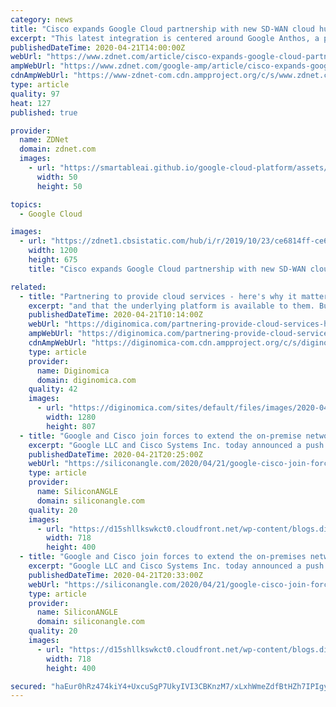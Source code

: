 ```yaml
---
category: news
title: "Cisco expands Google Cloud partnership with new SD-WAN cloud hub"
excerpt: "This latest integration is centered around Google Anthos, a platform launched last year for managing applications on premise or in any cloud environment. By tightly integrating Cisco SD-WAN services with Google Cloud and Anthos, the companies said they can offer a new turnkey, multicloud networking fabric called the Cisco SD-WAN Cloud Hub ..."
publishedDateTime: 2020-04-21T14:00:00Z
webUrl: "https://www.zdnet.com/article/cisco-expands-google-cloud-partnership-with-new-sd-wan-cloud-hub/"
ampWebUrl: "https://www.zdnet.com/google-amp/article/cisco-expands-google-cloud-partnership-with-new-sd-wan-cloud-hub/"
cdnAmpWebUrl: "https://www-zdnet-com.cdn.ampproject.org/c/s/www.zdnet.com/google-amp/article/cisco-expands-google-cloud-partnership-with-new-sd-wan-cloud-hub/"
type: article
quality: 97
heat: 127
published: true

provider:
  name: ZDNet
  domain: zdnet.com
  images:
    - url: "https://smartableai.github.io/google-cloud-platform/assets/images/organizations/zdnet.com-50x50.jpg"
      width: 50
      height: 50

topics:
  - Google Cloud

images:
  - url: "https://zdnet1.cbsistatic.com/hub/i/r/2019/10/23/ce6814ff-ce69-44ef-b6a8-89993fd7e787/thumbnail/1200x675/90a7834e7d694a76c76eaaced038ebe8/istock-1092964846.jpg"
    width: 1200
    height: 675
    title: "Cisco expands Google Cloud partnership with new SD-WAN cloud hub"

related:
  - title: "Partnering to provide cloud services - here's why it matters"
    excerpt: "and that the underlying platform is available to them. But they don't care whether it's Nutanix, or any hardware. They just want to know that, if they put their applications on there they will perform, and they can take that first step towards a cloud enabled environment without having to go all the way to AWS, Google or one of those platforms."
    publishedDateTime: 2020-04-21T10:14:00Z
    webUrl: "https://diginomica.com/partnering-provide-cloud-services-heres-why-it-matters"
    ampWebUrl: "https://diginomica.com/partnering-provide-cloud-services-heres-why-it-matters?amp"
    cdnAmpWebUrl: "https://diginomica-com.cdn.ampproject.org/c/s/diginomica.com/partnering-provide-cloud-services-heres-why-it-matters?amp"
    type: article
    provider:
      name: Diginomica
      domain: diginomica.com
    quality: 42
    images:
      - url: "https://diginomica.com/sites/default/files/images/2020-04/paper-3213924_1280.jpg"
        width: 1280
        height: 807
  - title: "Google and Cisco join forces to extend the on-premise network to the cloud"
    excerpt: "Google LLC and Cisco Systems Inc. today announced a push to build broad new integrations between their products that will give enterprises the ability to centrally manage on-premises and public cloud networks. The product integrations will be delivered in the form of an offering dubbed Cisco SD-WAN Cloud Hub with Google Cloud, the companies said."
    publishedDateTime: 2020-04-21T20:25:00Z
    webUrl: "https://siliconangle.com/2020/04/21/google-cisco-join-forces-extend-premise-network-cloud/"
    type: article
    provider:
      name: SiliconANGLE
      domain: siliconangle.com
    quality: 20
    images:
      - url: "https://d15shllkswkct0.cloudfront.net/wp-content/blogs.dir/1/files/2020/04/google-cisco-1.png"
        width: 718
        height: 400
  - title: "Google and Cisco join forces to extend the on-premises network to the cloud"
    excerpt: "Google LLC and Cisco Systems Inc. today announced a push to build broad new integrations between their products that will give enterprises the ability to manage on-premises and public cloud network centrally. The product integrations will be delivered in the form of an offering dubbed Cisco SD-WAN Cloud Hub with Google Cloud. Cisco and Google ..."
    publishedDateTime: 2020-04-21T20:33:00Z
    webUrl: "https://siliconangle.com/2020/04/21/google-cisco-join-forces-extend-premises-network-cloud/"
    type: article
    provider:
      name: SiliconANGLE
      domain: siliconangle.com
    quality: 20
    images:
      - url: "https://d15shllkswkct0.cloudfront.net/wp-content/blogs.dir/1/files/2020/04/google-cisco-1.png"
        width: 718
        height: 400

secured: "haEur0hRz474kiY4+UxcuSgP7UkyIVI3CBKnzM7/xLxhWmeZdfBtHZh7IPIgyXxyRiN1lpsYcIyhlsEHyhi7w8RnX8P28zaIsXzuJ6eAHLYHkjfOHaAtaQH0MIyke8EZWWt6FYXN+4zmgDbsvdL15bVoCwk2ZStqEZX5EjDA/VXo/OF0mYk+k7w/UhWETdQTZ4PWYG2pj1mhhGxzSxvtezTixnDKZbz2k54XTzbwz7Xgf6eUoSJey91ZH2YVdjqTkLI2OJsNsU/sW+Czh3HCDG/NriU1gfy3ddQooyRSWpaB0cfn7Hn8B4q5Bl/TqPaS8QGPNtUclcEGQ7tddt1w1NaUdogUkcb6Vl26XoPSlstTagvKTcdA/jXQRAZdFaVK16o2vTVTa0WyheUdVh6b+X6FGcq+MIUDIfrFj3VtAggOT3Q9Nt4X8Tcehy2L13FhOe/i942erHutg1MZuxoyTVzMbzZelV2wxxoeaSNy+jc=;NuISqWlXdpqYucAoQquY+A=="
---
```


